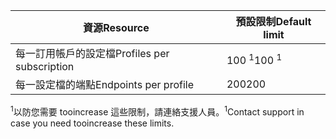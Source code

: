 | <span data-ttu-id="43d97-101">資源</span><span class="sxs-lookup"><span data-stu-id="43d97-101">Resource</span></span> | <span data-ttu-id="43d97-102">預設限制</span><span class="sxs-lookup"><span data-stu-id="43d97-102">Default limit</span></span> |
| --- | --- |
| <span data-ttu-id="43d97-103">每一訂用帳戶的設定檔</span><span class="sxs-lookup"><span data-stu-id="43d97-103">Profiles per subscription</span></span> |<span data-ttu-id="43d97-104">100 <sup>1</sup></span><span class="sxs-lookup"><span data-stu-id="43d97-104">100 <sup>1</sup></span></span> |
| <span data-ttu-id="43d97-105">每一設定檔的端點</span><span class="sxs-lookup"><span data-stu-id="43d97-105">Endpoints per profile</span></span> |<span data-ttu-id="43d97-106">200</span><span class="sxs-lookup"><span data-stu-id="43d97-106">200</span></span> |

<span data-ttu-id="43d97-107"><sup>1</sup>以防您需要 tooincrease 這些限制，請連絡支援人員。</span><span class="sxs-lookup"><span data-stu-id="43d97-107"><sup>1</sup>Contact support in case you need tooincrease these limits.</span></span>

